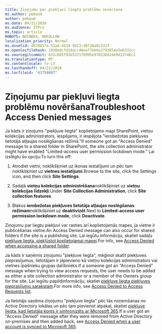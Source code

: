 ```yaml
---
title: Ziņojumu par piekļuvi liegta problēmu novēršana
ms.author: pebaum
author: pebaum
ms.date: 04/21/2020
ms.audience: ITPro
ms.topic: article
ROBOTS: NOINDEX, NOFOLLOW
localization_priority: Normal
ms.assetid: d678b57a-53ad-4414-9423-d8726a0c532f
ms.openlocfilehash: 1930edcfd14acc48ea77b66e2793654a3e6332cc
ms.sourcegitcommit: 631cbb5f03e5371f0995e976536d24e9d13746c3
ms.translationtype: MT
ms.contentlocale: lv-LV
ms.lasthandoff: 04/22/2020
ms.locfileid: "43759807"
---
```

# <a name="troubleshoot-access-denied-messages"></a><span data-ttu-id="a27f9-102">Ziņojumu par piekļuvi liegta problēmu novēršana</span><span class="sxs-lookup"><span data-stu-id="a27f9-102">Troubleshoot Access Denied messages</span></span>

<span data-ttu-id="a27f9-103">Ja kāds ir ziņojums "piekļuve liegta" koplietojamo mapi SharePoint, vietņu kolekcijas administrators, iespējams, ir iespējota "ierobežotas piekļuves lietotāja atļaujas noslēgšanas režīmā."</span><span class="sxs-lookup"><span data-stu-id="a27f9-103">If someone got an "Access Denied" message to a shared folder in SharePoint, the site collection administrator might have enabled "Limited-access user permission lockdown mode."</span></span> <span data-ttu-id="a27f9-104">Lai izslēgtu šo opciju:</span><span class="sxs-lookup"><span data-stu-id="a27f9-104">To turn this off:</span></span> 
  
1. <span data-ttu-id="a27f9-105">Atrodiet vietni, noklikšķiniet uz ikonas iestatījumi un pēc tam noklikšķiniet uz **vietnes iestatījumi**.</span><span class="sxs-lookup"><span data-stu-id="a27f9-105">Browse to the site, click the Settings icon, and then click **Site Settings**.</span></span>
    
2. <span data-ttu-id="a27f9-106">Sadaļā **vietņu kolekcijas administrēšana**noklikšķiniet uz **vietņu kolekcijas līdzekļi**.</span><span class="sxs-lookup"><span data-stu-id="a27f9-106">Under **Site Collection Administration**, click **Site collection features**.</span></span>
    
3. <span data-ttu-id="a27f9-107">Blakus **ierobežotas piekļuves lietotāja atļaujas noslēgšanas režīmam**noklikšķiniet uz **deaktivizēt**.</span><span class="sxs-lookup"><span data-stu-id="a27f9-107">Next to **Limited-access user permission lockdown mode**, click **Deactivate**.</span></span>
    
<span data-ttu-id="a27f9-108">Ziņojumu par liegtu piekļuvi var rasties arī koplietojamās mapes, ja vietne ir publicēšanas vietne.</span><span class="sxs-lookup"><span data-stu-id="a27f9-108">An Access Denied message can also occur for shared folders if the site is a publishing site.</span></span> <span data-ttu-id="a27f9-109">Lai iegūtu informāciju, skatiet sadaļu [piekļuve liegta, piekļūstot koplietojamai mapei](https://go.microsoft.com/fwlink/?linkid=2004317).</span><span class="sxs-lookup"><span data-stu-id="a27f9-109">For info, see [Access Denied when accessing a shared folder](https://go.microsoft.com/fwlink/?linkid=2004317).</span></span>
  
<span data-ttu-id="a27f9-110">Ja kāds ir saņēmis ziņojumu "piekļuve liegta", mēģinot skatīt piekļuves pieprasījumus, lietotājam ir jāpievieno kā vietņu kolekcijas administrators vai vietnes īpašnieku grupas dalībnieks.</span><span class="sxs-lookup"><span data-stu-id="a27f9-110">If a someone got an "Access Denied" message when trying to view access requests, the user needs to be added as either a site collection administrator or a member of the Owners group for the site.</span></span> <span data-ttu-id="a27f9-111">Lai iegūtu papildinformāciju, skatiet [piekļuve liegta piekļuves pieprasījumu sarakstam](https://go.microsoft.com/fwlink/?linkid=2004220).</span><span class="sxs-lookup"><span data-stu-id="a27f9-111">For more info, see [Access Denied to Access Requests list](https://go.microsoft.com/fwlink/?linkid=2004220).</span></span>
  
<span data-ttu-id="a27f9-112">Ja lietotājs saņēma ziņojumu "piekļuve liegta" pēc tās noņemšanas no Active Directory lokālas un pēc tam pievienot atpakaļ, skatiet [piekļuve liegta, kad lietotāja konts ir sinhronizēts ar Microsoft 365](https://go.microsoft.com/fwlink/?linkid=2004318).</span><span class="sxs-lookup"><span data-stu-id="a27f9-112">If a user got an "Access Denied" message after they were removed from Active Directory on-premises and then added back, see [Access Denied when a user account is synced to Microsoft 365](https://go.microsoft.com/fwlink/?linkid=2004318).</span></span>
  

